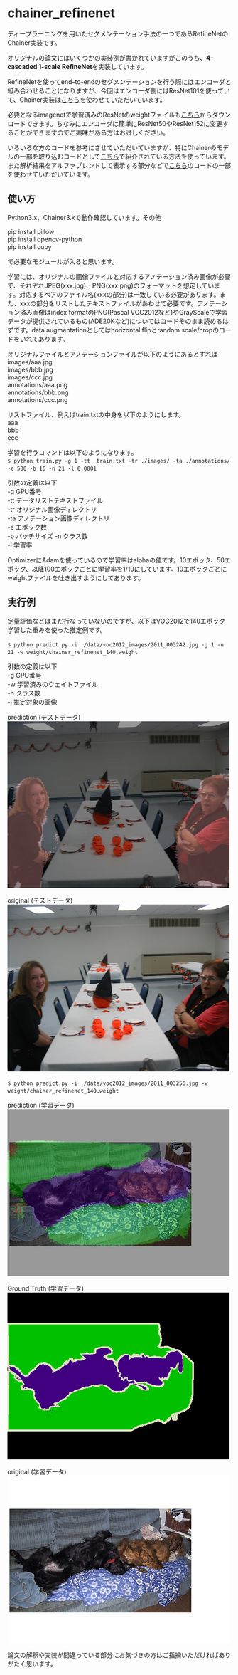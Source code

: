 # chainer_refinenet

ディープラーニングを用いたセグメンテーション手法の一つであるRefineNetのChainer実装です。

[オリジナルの論文](https://arxiv.org/pdf/1611.06612.pdf)にはいくつかの実装例が書かれていますがこのうち、**4-cascaded 1-scale RefineNet**を実装しています。

RefineNetを使ってend-to-endのセグメンテーションを行う際にはエンコーダと組み合わせることになりますが、今回はエンコーダ側にはResNet101を使っていて、Chainer実装は[こちら](https://github.com/yasunorikudo/chainer-ResNet/tree/master/v2)を使わせていただいています。 

必要となるimagenetで学習済みのResNetのweightファイルも[こちら](https://github.com/yasunorikudo/chainer-ResNet/tree/master/v2)からダウンロードできます。ちなみにエンコーダは簡単にResNet50やResNet152に変更することができますのでご興味がある方はお試しください。

いろいろな方のコードを参考にさせていただいていますが、特にChainerのモデルの一部を取り込むコードとして[こちら](https://qiita.com/tabe2314/items/6c0c1b769e12ab1e2614)で紹介されている方法を使っています。また解析結果をアルファブレンドして表示する部分などで[こちら](https://github.com/k3nt0w/chainer_fcn)のコードの一部を使わせていただいています。

## 使い方
Python3.x、Chainer3.xで動作確認しています。その他

pip install pillow  
pip install opencv-python  
pip install cupy  

で必要なモジュールが入ると思います。

学習には、オリジナルの画像ファイルと対応するアノテーション済み画像が必要で、それぞれJPEG(xxx.jpg)、PNG(xxx.png)のフォーマットを想定しています。対応するペアのファイル名(xxxの部分)は一致している必要があります。また、xxxの部分をリストしたテキストファイルがあわせて必要です。アノテーション済み画像はindex formatのPNG(Pascal VOC2012など)やGrayScaleで学習データが提供されているもの(ADE20Kなど)についてはコードそのまま読めるはずです。data augmentationとしてはhorizontal flipとrandom scale/cropのコードをいれてあります。

オリジナルファイルとアノテーションファイルが以下のようにあるとすれば  
images/aaa.jpg  
images/bbb.jpg  
images/ccc.jpg  
annotations/aaa.png  
annotations/bbb.png  
annotations/ccc.png  

リストファイル、例えばtrain.txtの中身を以下のようにします。  
aaa  
bbb  
ccc  

学習を行うコマンドは以下のようになります。  
`$ python train.py -g 1 -tt  train.txt -tr ./images/ -ta ./annotations/ -e 500 -b 16 -n 21 -l 0.0001`

引数の定義は以下  
-g GPU番号  
-tt データリストテキストファイル  
-tr オリジナル画像ディレクトリ  
-ta アノテーション画像ディレクトリ  
-e エポック数  
-b バッチサイズ
-n クラス数  
-l 学習率  

OptimizerにAdamを使っているので学習率はalphaの値です。10エポック、50エポック、以降100エポックごとに学習率を1/10にしています。10エポックごとにweightファイルを吐き出すようにしてあります。

## 実行例
定量評価などはまだ行なっていないのですが、以下はVOC2012で140エポック学習した重みを使った推定例です。

`$ python predict.py -i ./data/voc2012_images/2011_003242.jpg -g 1 -n 21 -w weight/chainer_refinenet_140.weight`

引数の定義は以下  
-g GPU番号  
-w 学習済みのウェイトファイル  
-n クラス数  
-i 推定対象の画像  

prediction (テストデータ)  
![推定結果](https://raw.githubusercontent.com/ponta256/images/master/2011_003242_pred.jpg)

original (テストデータ)  
![オリジナル画像](https://raw.githubusercontent.com/ponta256/images/master/2011_003242_origin.jpg)

`$ python predict.py -i ./data/voc2012_images/2011_003256.jpg -w weight/chainer_refinenet_140.weight`

prediction (学習データ)  
![推定結果](https://raw.githubusercontent.com/ponta256/images/master/2011_003256_pred.jpg)

Ground Truth (学習データ)  
![Ground Truth](https://raw.githubusercontent.com/ponta256/images/master/2011_003256_ground_truth.png)

original (学習データ)  
![オリジナル画像](https://raw.githubusercontent.com/ponta256/images/master/2011_003256_origin.jpg)

論文の解釈や実装が間違っている部分にお気づきの方はご指摘いただければありがたく思います。
